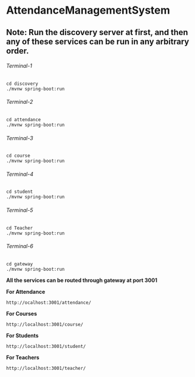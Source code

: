 # AttendanceManagementSystem

## Note: Run the discovery server at first, and then any of these services can be run in any arbitrary order.

###### Terminal-1
```
cd discovery
./mvnw spring-boot:run
```
###### Terminal-2
```
cd attendance
./mvnw spring-boot:run
```
###### Terminal-3
```
cd course
./mvnw spring-boot:run
```
###### Terminal-4
```
cd student
./mvnw spring-boot:run
```
###### Terminal-5
```
cd Teacher
./mvnw spring-boot:run
```
###### Terminal-6
```
cd gateway
./mvnw spring-boot:run
```

**All the services can be routed through gateway at port 3001**

**For Attendance**
```
http://ocalhost:3001/attendance/
```
**For Courses**
```
http://localhost:3001/course/
```
**For Students**
```
http://localhost:3001/student/
```
**For Teachers**
```
http://localhost:3001/teacher/ 
```
